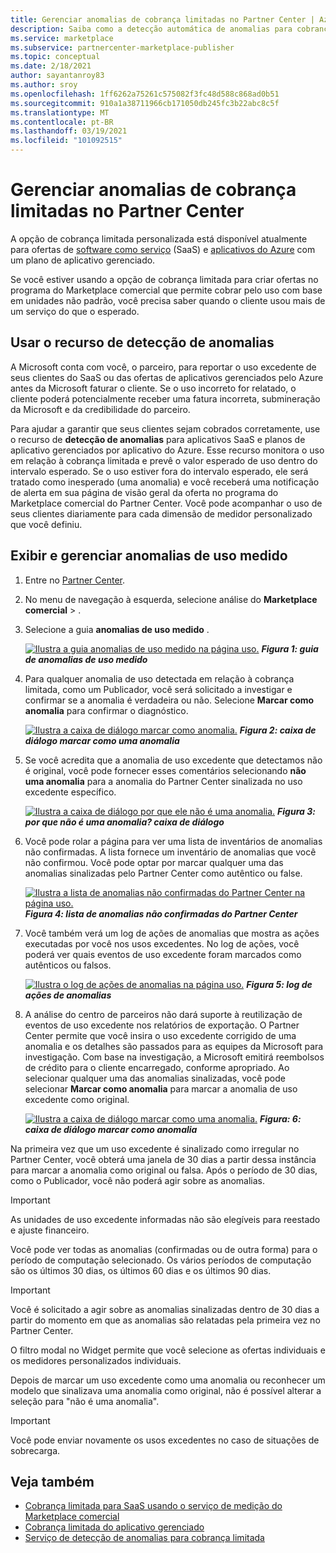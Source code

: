 ```yaml
---
title: Gerenciar anomalias de cobrança limitadas no Partner Center | Azure Marketplace
description: Saiba como a detecção automática de anomalias para cobrança limitada ajuda a garantir que seus clientes sejam cobrados corretamente para uso limitado de suas ofertas de mercado comercial.
ms.service: marketplace
ms.subservice: partnercenter-marketplace-publisher
ms.topic: conceptual
ms.date: 2/18/2021
author: sayantanroy83
ms.author: sroy
ms.openlocfilehash: 1ff6262a75261c575082f3fc48d588c868ad0b51
ms.sourcegitcommit: 910a1a38711966cb171050db245fc3b22abc8c5f
ms.translationtype: MT
ms.contentlocale: pt-BR
ms.lasthandoff: 03/19/2021
ms.locfileid: "101092515"
---
```

# <a name="manage-metered-billing-anomalies-in-partner-center"></a>Gerenciar anomalias de cobrança limitadas no Partner Center

A opção de cobrança limitada personalizada está disponível atualmente para ofertas de [software como serviço](plan-saas-offer.md) (SaaS) e [aplicativos do Azure](plan-azure-application-offer.md#types-of-plans) com um plano de aplicativo gerenciado.

Se você estiver usando a opção de cobrança limitada para criar ofertas no programa do Marketplace comercial que permite cobrar pelo uso com base em unidades não padrão, você precisa saber quando o cliente usou mais de um serviço do que o esperado.

## <a name="use-the-anomaly-detection-feature"></a>Usar o recurso de detecção de anomalias

A Microsoft conta com você, o parceiro, para reportar o uso excedente de seus clientes do SaaS ou das ofertas de aplicativos gerenciados pelo Azure antes da Microsoft faturar o cliente. Se o uso incorreto for relatado, o cliente poderá potencialmente receber uma fatura incorreta, submineração da Microsoft e da credibilidade do parceiro.

Para ajudar a garantir que seus clientes sejam cobrados corretamente, use o recurso de **detecção de anomalias** para aplicativos SaaS e planos de aplicativo gerenciados por aplicativo do Azure. Esse recurso monitora o uso em relação à cobrança limitada e prevê o valor esperado de uso dentro do intervalo esperado. Se o uso estiver fora do intervalo esperado, ele será tratado como inesperado (uma anomalia) e você receberá uma notificação de alerta em sua página de visão geral da oferta no programa do Marketplace comercial do Partner Center. Você pode acompanhar o uso de seus clientes diariamente para cada dimensão de medidor personalizado que você definiu.

## <a name="view-and-manage-metered-usage-anomalies"></a>Exibir e gerenciar anomalias de uso medido

1. Entre no [Partner Center](https://partner.microsoft.com/dashboard/home).
1. No menu de navegação à esquerda, selecione análise do **Marketplace comercial**  >  .
1. Selecione a guia **anomalias de uso medido** .

    [![Ilustra a guia anomalias de uso medido na página uso.](./media/anomaly-detection/metered-usage-anomalies.png)](./media/anomaly-detection/metered-usage-anomalies.png#lightbox)
    ***Figura 1: guia de anomalias de uso medido***

1. Para qualquer anomalia de uso detectada em relação à cobrança limitada, como um Publicador, você será solicitado a investigar e confirmar se a anomalia é verdadeira ou não. Selecione **Marcar como anomalia** para confirmar o diagnóstico.

     [![Ilustra a caixa de diálogo marcar como anomalia.](./media/anomaly-detection/mark-as-anomaly.png)](./media/anomaly-detection/mark-as-anomaly.png#lightbox)
    ***Figura 2: caixa de diálogo marcar como uma anomalia***

1. Se você acredita que a anomalia de uso excedente que detectamos não é original, você pode fornecer esses comentários selecionando **não uma anomalia** para a anomalia do Partner Center sinalizada no uso excedente específico.

    [![Ilustra a caixa de diálogo por que ele não é uma anomalia.](./media/anomaly-detection/why-is-it-not-an-anomaly.png)](./media/anomaly-detection/why-is-it-not-an-anomaly.png#lightbox)
    ***Figura 3: por que não é uma anomalia? caixa de diálogo***

1. Você pode rolar a página para ver uma lista de inventários de anomalias não confirmadas. A lista fornece um inventário de anomalias que você não confirmou. Você pode optar por marcar qualquer uma das anomalias sinalizadas pelo Partner Center como autêntico ou false.

   [![Ilustra a lista de anomalias não confirmadas do Partner Center na página uso.](./media/anomaly-detection/unacknowledged-anomalies.png)](./media/anomaly-detection/unacknowledged-anomalies.png#lightbox)
    ***Figura 4: lista de anomalias não confirmadas do Partner Center***

1. Você também verá um log de ações de anomalias que mostra as ações executadas por você nos usos excedentes. No log de ações, você poderá ver quais eventos de uso excedente foram marcados como autênticos ou falsos.

   [ ![ Ilustra o log de ações de anomalias na página uso.](./media/anomaly-detection/anomaly-action-log.png)](./media/anomaly-detection/anomaly-action-log.png#lightbox) 
    ***Figura 5: log de ações de anomalias***

1. A análise do centro de parceiros não dará suporte à reutilização de eventos de uso excedente nos relatórios de exportação. O Partner Center permite que você insira o uso excedente corrigido de uma anomalia e os detalhes são passados para as equipes da Microsoft para investigação. Com base na investigação, a Microsoft emitirá reembolsos de crédito para o cliente encarregado, conforme apropriado. Ao selecionar qualquer uma das anomalias sinalizadas, você pode selecionar **Marcar como anomalia** para marcar a anomalia de uso excedente como original.

   [ ![ Ilustra a caixa de diálogo marcar como uma anomalia.](./media/anomaly-detection/new-reported-usage.png)](./media/anomaly-detection/new-reported-usage.png#lightbox) 
    ***Figura: 6: caixa de diálogo marcar como anomalia***

Na primeira vez que um uso excedente é sinalizado como irregular no Partner Center, você obterá uma janela de 30 dias a partir dessa instância para marcar a anomalia como original ou falsa. Após o período de 30 dias, como o Publicador, você não poderá agir sobre as anomalias.

> [!IMPORTANT]
> As unidades de uso excedente informadas não são elegíveis para reestado e ajuste financeiro.

Você pode ver todas as anomalias (confirmadas ou de outra forma) para o período de computação selecionado. Os vários períodos de computação são os últimos 30 dias, os últimos 60 dias e os últimos 90 dias.

> [!IMPORTANT]
> Você é solicitado a agir sobre as anomalias sinalizadas dentro de 30 dias a partir do momento em que as anomalias são relatadas pela primeira vez no Partner Center.

O filtro modal no Widget permite que você selecione as ofertas individuais e os medidores personalizados individuais.

Depois de marcar um uso excedente como uma anomalia ou reconhecer um modelo que sinalizava uma anomalia como original, não é possível alterar a seleção para "não é uma anomalia".

> [!IMPORTANT]
> Você pode enviar novamente os usos excedentes no caso de situações de sobrecarga.

## <a name="see-also"></a>Veja também
- [Cobrança limitada para SaaS usando o serviço de medição do Marketplace comercial](./partner-center-portal/saas-metered-billing.md)
- [Cobrança limitada do aplicativo gerenciado](./partner-center-portal/azure-app-metered-billing.md)
- [Serviço de detecção de anomalias para cobrança limitada](./partner-center-portal/anomaly-detection-service-for-metered-billing.md)

